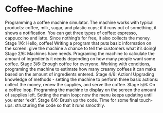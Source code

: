 # Coffee-Machine
Programming a coffee machine simulator. The machine works with typical products: coffee, milk, sugar, and plastic cups; if it runs out of something, it shows a notification. You can get three types of coffee: espresso, cappuccino and latte. Since nothing’s for free, it also collects the money.
Stage 1/6: Hello, coffee!
  Writing a program that puts basic information on the screen: give the machine a chance to tell the customers what it’s doing!
Stage 2/6: Machines have needs.
  Programing the machine to calculate the amount of ingredients it needs depending on how many people want some coffee.
Stage 3/6: Enough coffee for everyone.
  Working with conditions, programing the machine to estimate how many creamy coffees it can make based on the amount of ingredients entered.
Stage 4/6: Action!
  Upgrading knowledge of methods - setting the machine to perform three basic actions: collect the money, renew the supplies, and serve the coffee.
Stage 5/6: On a coffee loop.
  Programing the machine to display on the screen the amount of supplies left. Setting the main loop: now the menu keeps updating until you enter “exit”.
Stage 6/6: Brush up the code.
  Time for some final touch-ups: structuring the code so that it runs smoothly.
